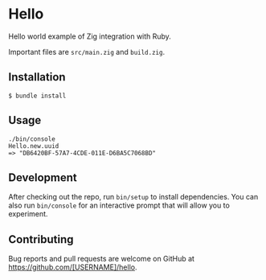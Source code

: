 # Hello

Hello world example of Zig integration with Ruby.

Important files are `src/main.zig` and `build.zig`.

## Installation

    $ bundle install

## Usage

    ./bin/console
    Hello.new.uuid
    => "DB6420BF-57A7-4CDE-011E-D6BA5C7068BD"

## Development

After checking out the repo, run `bin/setup` to install dependencies. You can also run `bin/console` for an interactive prompt that will allow you to experiment.

## Contributing

Bug reports and pull requests are welcome on GitHub at https://github.com/[USERNAME]/hello.
